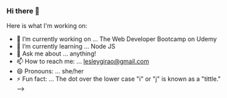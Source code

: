 ### Hi there 👋


Here is what I'm working on:

- 🔭 I’m currently working on ... The Web Developer Bootcamp on Udemy
- 🌱 I’m currently learning ... Node JS
- 💬 Ask me about ... anything!
- 📫 How to reach me: ... lesleygirao@gmail.com
- 😄 Pronouns: ... she/her
- ⚡ Fun fact: ... The dot over the lower case "i" or "j" is known as a "tittle."
-->
